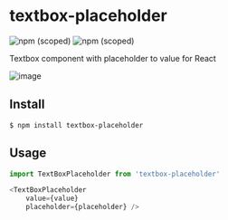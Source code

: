 # textbox-placeholder

![npm (scoped)](https://img.shields.io/badge/version-1.0.0-blue.svg)
![npm (scoped)](https://img.shields.io/github/license/aslihanozfidan/textbox-placeholder.svg)

Textbox component with placeholder to value for React

![image](https://user-images.githubusercontent.com/18716752/51321043-c843ef00-1a72-11e9-8abc-233d82bbbb90.png)

## Install

```
$ npm install textbox-placeholder
```

## Usage

```javascript
import TextBoxPlaceholder from 'textbox-placeholder'

<TextBoxPlaceholder
    value={value}
    placeholder={placeholder} />
```
